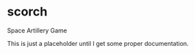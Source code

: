 scorch
======

Space Artillery Game

This is just a placeholder until I get some proper documentation.
